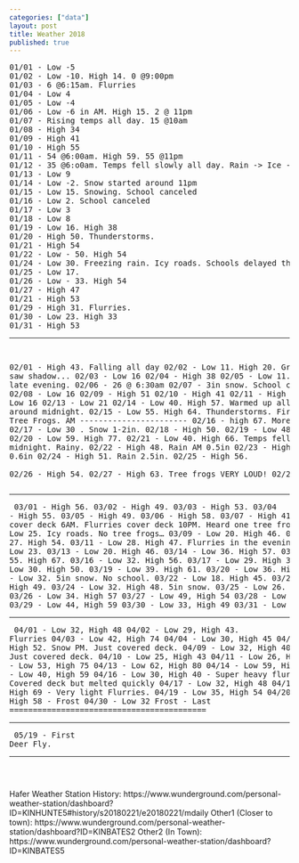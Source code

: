 ```yaml
---
categories: ["data"]
layout: post
title: Weather 2018
published: true
---
```

<pre>
01/01 - Low -5
01/02 - Low -10. High 14. 0 @9:00pm
01/03 - 6 @6:15am. Flurries
01/04 - Low 4
01/05 - Low -4
01/06 - Low -6 in AM. High 15. 2 @ 11pm 
01/07 - Rising temps all day. 15 @10am 
01/08 - High 34 
01/09 - High 41 
01/10 - High 55 
01/11 - 54 @6:00am. High 59. 55 @11pm 
01/12 - 35 @6:o0am. Temps fell slowly all day. Rain -> Ice -> Snow. School canceled 
01/13 - Low 9 
01/14 - Low -2. Snow started around 11pm 
01/15 - Low 15. Snowing. School canceled 
01/16 - Low 2. School canceled 
01/17 - Low 3 
01/18 - Low 8 
01/19 - Low 16. High 38 
01/20 - High 50. Thunderstorms. 
01/21 - High 54 
01/22 - Low - 50. High 54 
01/24 - Low 30. Freezing rain. Icy roads. Schools delayed then closed (SR) 
01/25 - Low 17. 
01/26 - Low - 33. High 54 
01/27 - High 47 
01/21 - High 53 
01/29 - High 31. Flurries. 
01/30 - Low 23. High 33 
01/31 - High 53 
</pre><hr><pre>
02/01 - High 43. Falling all day 
02/02 - Low 11. High 20. Groundhog saw shadow... 
02/03 - Low 16 
02/04 - High 38 
02/05 - Low 11. Flurries late evening. 
02/06 - 26 @ 6:30am 
02/07 - 3in snow. School cancelled. 
02/08 - Low 16 
02/09 - High 51 
02/10 - High 41 
02/11 - High 34 
02/12 - Low 16 
02/13 - Low 21 
02/14 - Low 40. High 57. Warmed up all day. 57 was around midnight. 
02/15 - Low 55. High 64. Thunderstorms. First heard Tree Frogs. AM ----------------------- 
02/16 - high 67. More tree frogs. 
02/17 - Low 30 . Snow 1-2in. 
02/18 - High 50. 
02/19 - Low 48. High 73. 
02/20 - Low 59. High 77. 
02/21 - Low 40. High 66. Temps fell after midnight. Rainy. 
02/22 - High 48. Rain AM 0.5in 
02/23 - High 60. Rain 0.6in 
02/24 - High 51. Rain 2.5in. 
02/25 - High 56.  
02/26 - High 54. 
02/27 - High 63. Tree frogs VERY LOUD! 
02/28 - High 57. 
</pre><hr><pre>
03/01 - High 56. 
03/02 - High 49. 
03/03 - High 53. 
03/04 - High 55. 
03/05 - High 49. 
03/06 - High 58. 
03/07 - High 41. Flurries cover deck 6AM. Flurries cover deck 10PM. Heard one tree frog. 
03/08 - Low 25. Icy roads. No tree frogs… 
03/09 - Low 20. High 46. 
03/10 - Low 27. High 54. 
03/11 - Low 28. High 47. Flurries in the evening. 
03/12 - Low 23. 
03/13 - Low 20. High 46. 
03/14 - Low 36. High 57. 
03/15 - Low 55. High 67. 
03/16 - Low 32. High 56. 
03/17 - Low 29. High 35. 
03/18 - Low 30. High 50. 
03/19 - Low 39. High 61. 
03/20 - Low 36. High 60. 
03/21 - Low 32. 5in snow. No school. 
03/22 - Low 18. High 45. 
03/23 - Low 26. High 49. 
03/24 - Low 32. High 48. 5in snow. 
03/25 - Low 26. High 49. 
03/26 - Low 34. High 57 
03/27 - Low 49, High 54 
03/28 - Low 50, High 56 
03/29 - Low 44, High 59 
03/30 - Low 33, High 49 
03/31 - Low 33, High 59 
</pre><hr><pre>
04/01 - Low 32, High 48 
04/02 - Low 29, High 43. Flurries 
04/03 - Low 42, High 74 
04/04 - Low 30, High 45 
04/05 - Low 22, High 52. Snow PM. Just covered deck. 
04/09 - Low 32, High 40. Snow AM. Just covered deck. 
04/10 - Low 25, High 43 
04/11 - Low 26, High 64 
04/12 - Low 53, High 75 
04/13 - Low 62, High 80 
04/14 - Low 59, High 69 
04/15 - Low 40, High 59 
04/16 - Low 30, High 40 - Super heavy flurries/sleet. Covered deck but melted quickly 
04/17 - Low 32, High 48 
04/18 - Low 32, High 69 - Very light Flurries. 
04/19 - Low 35, High 54 
04/20 - Low 30, High 58 - Frost 
04/30 - Low 32 Frost - Last ========================================== 
</pre><hr><pre>
05/19 - First Deer Fly. 
</pre><hr><pre>

</pre>
Hafer Weather Station History: 
    https://www.wunderground.com/personal-weather-station/dashboard?ID=KINHUNTE5#history/s20180221/e20180221/mdaily 
Other1 (Closer to town): 
    https://www.wunderground.com/personal-weather-station/dashboard?ID=KINBATES2 
Other2 (In Town): 
    https://www.wunderground.com/personal-weather-station/dashboard?ID=KINBATES5 
